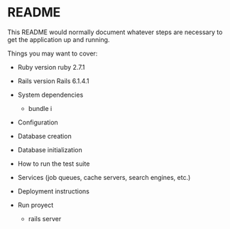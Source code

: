 # README

This README would normally document whatever steps are necessary to get the
application up and running.

Things you may want to cover:

* Ruby version ruby 2.7.1

* Rails version Rails 6.1.4.1

* System dependencies

    * bundle i

* Configuration

* Database creation

* Database initialization

* How to run the test suite

* Services (job queues, cache servers, search engines, etc.)

* Deployment instructions

* Run proyect

    * rails server

